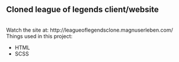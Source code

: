 <h2>Cloned league of legends client/website</h2>
<br>
Watch the site at: http://leagueoflegendsclone.magnuserleben.com/
<br>
Things used in this project:
<br>
<ul>
  <li>HTML</li>
  <li>SCSS</li>
</ul>
